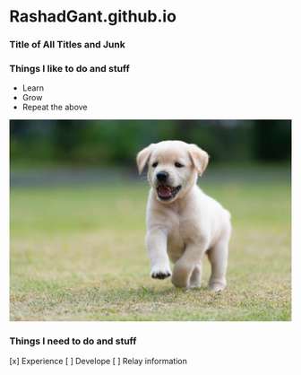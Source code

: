 # RashadGant.github.io

### Title of All Titles and Junk

### Things I like to do and stuff

- Learn
- Grow
- Repeat the above

<img src="when-do-puppies-start-walking.jpg"/>

### Things I need to do and stuff

[x] Experience
[ ] Develope
[ ] Relay information
